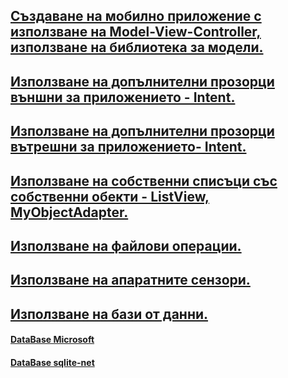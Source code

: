 ## [Създаване на мобилно приложение с използване на Model-View-Controller, използване на библиотека за модели.](https://github.com/vakovsky/Android/blob/main/csAndroid/arch/Doc1.pdf)
##  [Използване на допълнителни прозорци външни за приложението - Intent.](https://github.com/vakovsky/Android/blob/main/csAndroid/arch/Doc1.pdf)
##  [Използване на допълнителни прозорци вътрешни за приложението- Intent.](https://github.com/vakovsky/Android/blob/main/csAndroid/arch/Doc1.pdf)
##  [Използване на собственни списъци със собственни обекти - ListView, MyObjectAdapter.](https://github.com/vakovsky/Android/blob/main/csAndroid/arch/Doc1.pdf)
##  [Използване на файлови операции.](https://github.com/vakovsky/Android/blob/main/csAndroid/arch/Doc1.pdf)
##  [Използване на апаратните сензори.](https://github.com/vakovsky/Android/blob/main/csAndroid/arch/Doc1.pdf)
##  [Използване на бази от данни.](https://github.com/vakovsky/Android/blob/main/csAndroid/arch/Doc1.pdf)
#### [DataBase Microsoft](https://learn.microsoft.com/en-us/xamarin/android/data-cloud/data-access/using-sqlite-orm)
#### [DataBase sqlite-net](https://github.com/praeclarum/sqlite-net)
